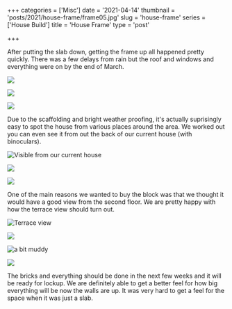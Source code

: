 +++
categories = ['Misc']
date = '2021-04-14'
thumbnail = 'posts/2021/house-frame/frame05.jpg'
slug = 'house-frame'
series = ['House Build']
title = 'House Frame'
type = 'post'

+++

After putting the slab down, getting the frame up all happened pretty quickly. There was a few delays from rain but the roof and windows and everything were on by the end of March.

![](frame01.jpg)

![](frame02.jpg)

![](frame03.jpg)

Due to the scaffolding and bright weather proofing, it's actually suprisingly easy to spot the house from various places around the area. We worked out you can even see it from out the back of our current house (with binoculars).

![](frame04.jpg "Visible from our current house")

![](frame05.jpg)

![](frame07.jpg)

One of the main reasons we wanted to buy the block was that we thought it would have a good view from the second floor. We are pretty happy with how the terrace view should turn out. 

![](frame08.jpg "Terrace view")

![](frame09.jpg)

![](frame10.jpg "a bit muddy")

![](frame11.jpg)

The bricks and everything should be done in the next few weeks and it will be ready for lockup. We are definitely able to get a better feel for how big everything will be now the walls are up. It was very hard to get a feel for the space when it was just a slab.
